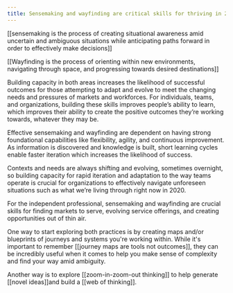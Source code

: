 ```yaml
---
title: Sensemaking and wayfinding are critical skills for thriving in 2020 and beyond
---
```

[[sensemaking is the process of creating situational awareness amid uncertain and ambiguous situations while anticipating paths forward in order to effectively make decisions]]

[[Wayfinding is the process of orienting within new environments, navigating through space, and progressing towards desired destinations]]

Building capacity in both areas increases the likelihood of successful outcomes for those attempting to adapt and evolve to meet the changing needs and pressures of markets and workforces. For individuals, teams, and organizations, building these skills improves people’s ability to learn, which improves their ability to create the positive outcomes they’re working towards, whatever they may be.

Effective sensemaking and wayfinding are dependent on having strong foundational capabilities like flexibility, agility, and continuous improvement. As information is discovered and knowledge is built, short learning cycles enable faster iteration which increases the likelihood of success.

Contexts and needs are always shifting and evolving, sometimes overnight, so building capacity for rapid iteration and adaptation to the way teams operate is crucial for organizations to effectively navigate unforeseen situations such as what we’re living through right now in 2020.

For the independent professional, sensemaking and wayfinding are crucial skills for finding markets to serve, evolving service offerings, and creating opportunities out of thin air.

One way to start exploring both practices is by creating maps and/or blueprints of journeys and systems you're working within. While it's important to remember [[journey maps are tools not outcomes]], they can be incredibly useful when it comes to help you make sense of complexity and find your way amid ambiguity.

Another way is to explore [[zoom-in-zoom-out thinking]] to help generate [[novel ideas]]and build a [[web of thinking]].